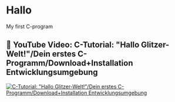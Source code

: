 # Hallo
My first C-program
## 👀 YouTube Video: C-Tutorial: "Hallo Glitzer-Welt!"/Dein erstes C-Programm/Download+Installation Entwicklungsumgebung
<!-- YouTube video cards from https://github.com/DenverCoder1/github-readme-youtube-cards -->
<!-- https://ytcards.demolab.com/?id=<video ID>&title=<video+title>&lang=en&timestamp=<video publish date in Unix time format>&background_color=%230d1117&title_color=%23ffffff&stats_color=%23dedede&max_title_lines=1&width=250&border_radius=5&duration=<video duration in seconds> "<video title>") -->
<!-- BEGIN YOUTUBE-CARDS -->
[![C-Tutorial: "Hallo Glitzer-Welt!"/Dein erstes C-Programm/Download+Installation Entwicklungsumgebung](https://ytcards.demolab.com/?id=xheYvFASdG4&title=C-Tutorial:+"Hallo+Glitzer-Welt!"/Dein+erstes+C-Programm/Download+Installation+Entwicklungsumgebung&lang=en&timestamp=1713477600&background_color=%230d1117&title_color=%23ffffff&stats_color=%23dedede&max_title_lines=1&width=250&border_radius=5&duration=931 "Git Tutorial/Code-Princess/Git/GitHub/Visual Studio Code/Git auf Windows PC einrichten/How to Git")](https://youtu.be/xheYvFASdG4?si=fIZWs4TlPgPHWUVL)
<!-- END YOUTUBE-CARDS -->

